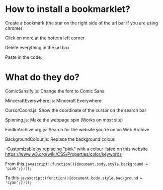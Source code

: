 # How to install a bookmarklet?

Create a bookmark (the star on the right side of the url bar if you are using chrome)

Click on more at the bottom left corner

Delete everything in the url box

Paste in the code.

# What do they do?

ComicSansify.js: Change the font to Comic Sans

MinceraftEverywhere.js: Minceraft Everywhere

CursorCoord.js: Show the coordinate of the cursor on the search bar

Spinning.js: Make the webpage spin (Works on most site)

FindInArchive.org.js: Search for the website you're on on Web Archive

BackgroundColour.js: Replace the background colour.

-Customizable by replacing "pink" with a colour listed on this website https://www.w3.org/wiki/CSS/Properties/color/keywords
       
From this       `javascript:(function(){document.body.style.background = 'pink';})();`
       
To this         `javascript:(function(){document.body.style.background = 'cyan';})();`
